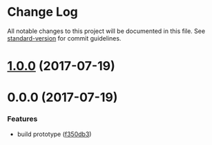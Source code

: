 # Change Log

All notable changes to this project will be documented in this file. See [standard-version](https://github.com/conventional-changelog/standard-version) for commit guidelines.

<a name="1.0.0"></a>
# [1.0.0](https://github.com/danhayden/react-simple-experiment/compare/v0.0.0...v1.0.0) (2017-07-19)



<a name="0.0.0"></a>
# 0.0.0 (2017-07-19)


### Features

* build prototype ([f350db3](https://github.com/danhayden/react-simple-experiment/commit/f350db3))
